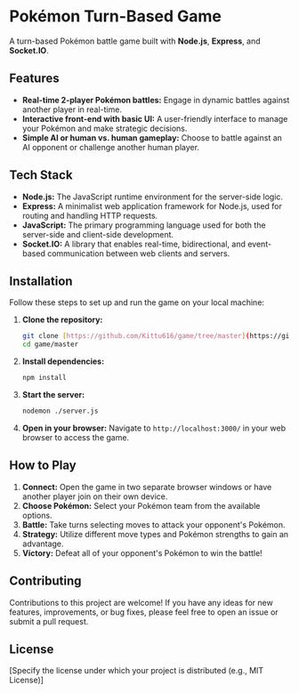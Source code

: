 # Pokémon Turn-Based Game

A turn-based Pokémon battle game built with **Node.js**, **Express**, and **Socket.IO**.

## Features

- **Real-time 2-player Pokémon battles:** Engage in dynamic battles against another player in real-time.
- **Interactive front-end with basic UI:** A user-friendly interface to manage your Pokémon and make strategic decisions.
- **Simple AI or human vs. human gameplay:** Choose to battle against an AI opponent or challenge another human player.

## Tech Stack

- **Node.js:** The JavaScript runtime environment for the server-side logic.
- **Express:** A minimalist web application framework for Node.js, used for routing and handling HTTP requests.
- **JavaScript:** The primary programming language used for both the server-side and client-side development.
- **Socket.IO:** A library that enables real-time, bidirectional, and event-based communication between web clients and servers.

## Installation

Follow these steps to set up and run the game on your local machine:

1.  **Clone the repository:**
    ```bash
    git clone [https://github.com/Kittu616/game/tree/master](https://github.com/Kittu616/game/tree/master)
    cd game/master
    ```

2.  **Install dependencies:**
    ```bash
    npm install
    ```

3.  **Start the server:**
    ```bash
    nodemon ./server.js
    ```

4.  **Open in your browser:**
    Navigate to `http://localhost:3000/` in your web browser to access the game.

## How to Play

1.  **Connect:** Open the game in two separate browser windows or have another player join on their own device.
2.  **Choose Pokémon:** Select your Pokémon team from the available options.
3.  **Battle:** Take turns selecting moves to attack your opponent's Pokémon.
4.  **Strategy:** Utilize different move types and Pokémon strengths to gain an advantage.
5.  **Victory:** Defeat all of your opponent's Pokémon to win the battle!

## Contributing

Contributions to this project are welcome! If you have any ideas for new features, improvements, or bug fixes, please feel free to open an issue or submit a pull request.

## License

[Specify the license under which your project is distributed (e.g., MIT License)]